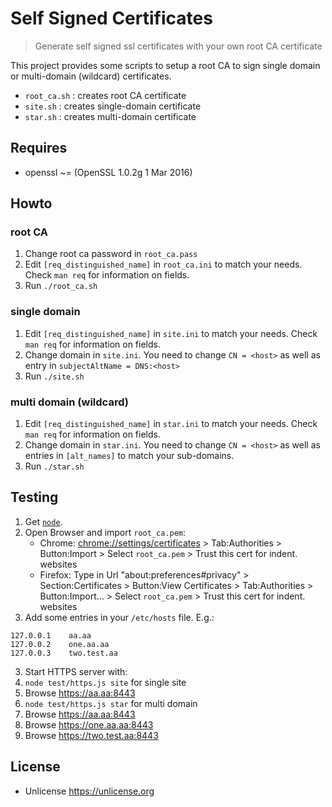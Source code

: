 # Self Signed Certificates

> Generate self signed ssl certificates with your own root CA certificate

This project provides some scripts to setup a root CA to sign single domain or multi-domain (wildcard) certificates.

- `root_ca.sh` : creates root CA certificate
- `site.sh` : creates single-domain certificate
- `star.sh` : creates multi-domain certificate

## Requires

- openssl ~= (OpenSSL 1.0.2g  1 Mar 2016)

## Howto

### root CA

1. Change root ca password in `root_ca.pass`
2. Edit `[req_distinguished_name]` in `root_ca.ini` to match your needs. Check `man req` for information on fields.
3. Run `./root_ca.sh`

### single domain

1. Edit `[req_distinguished_name]` in `site.ini` to match your needs. Check `man req` for information on fields.
2. Change domain in `site.ini`. You need to change `CN = <host>` as well as entry in `subjectAltName = DNS:<host>`
3. Run `./site.sh`

### multi domain (wildcard)

1. Edit `[req_distinguished_name]` in `star.ini` to match your needs. Check `man req` for information on fields.
2. Change domain in `star.ini`. You need to change `CN = <host>` as well as entries in `[alt_names]` to match your sub-domains.
3. Run `./star.sh`

## Testing

1. Get [`node`](https://nodejs.org).
2. Open Browser and import `root_ca.pem`:
   - Chrome: <chrome://settings/certificates> > Tab:Authorities > Button:Import > Select `root_ca.pem` > Trust this cert for indent. websites
   - Firefox: Type in Url "about:preferences#privacy" > Section:Certificates > Button:View Certificates > Tab:Authorities > Button:Import... > Select `root_ca.pem` > Trust this cert for indent. websites
4. Add some entries in your `/etc/hosts` file. E.g.:
  ````
  127.0.0.1    aa.aa
  127.0.0.2    one.aa.aa
  127.0.0.3    two.test.aa
  ````
3. Start HTTPS server with:
  1. `node test/https.js site` for single site
  2. Browse <https://aa.aa:8443>
  3. `node test/https.js star` for multi domain
  4. Browse <https://aa.aa:8443>
  5. Browse <https://one.aa.aa:8443>
  6. Browse <https://two.test.aa:8443>

## License

- Unlicense https://unlicense.org
